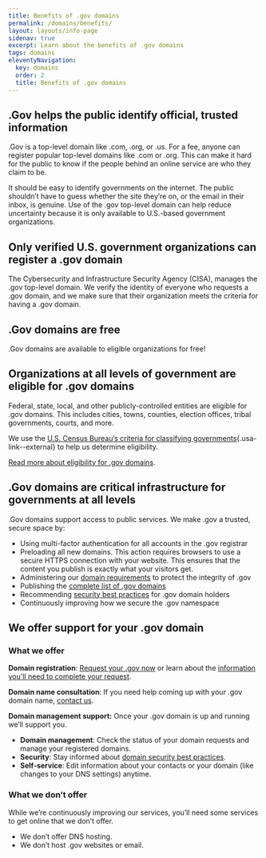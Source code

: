 ```yaml
---
title: Benefits of .gov domains
permalink: /domains/benefits/
layout: layouts/info-page
sidenav: true
excerpt: Learn about the benefits of .gov domains
tags: domains
eleventyNavigation:
  key: domains
  order: 2
  title: Benefits of .gov domains 
---
```


## .Gov helps the public identify official, trusted information

.Gov is a top-level domain like .com, .org, or .us. For a fee, anyone can register popular top-level domains like .com or .org. This can make it hard for the public to know if the people behind an online service are who they claim to be.

It should be easy to identify governments on the internet. The public shouldn’t have to guess whether the site they’re on, or the email in their inbox, is genuine. Use of the .gov top-level domain can help reduce uncertainty because it is only available to U.S.-based government organizations. 

## Only verified U.S. government organizations can register a .gov domain 

The Cybersecurity and Infrastructure Security Agency (CISA), manages the .gov top-level domain. We verify the identity of everyone who requests a .gov domain, and we make sure that their organization meets the criteria for having a .gov domain.

## .Gov domains are free

.Gov domains are available to eligible organizations for free! 

## Organizations at all levels of government are eligible for .gov domains

Federal, state, local, and other publicly-controlled entities are eligible for .gov domains. This includes cities, towns, counties, election offices, tribal governments, courts, and more.

We use the [U.S. Census Bureau’s criteria for classifying governments](https://www.census.gov/programs-surveys/gus/technical-documentation/methodology/population-of-interest1.html){.usa-link--external} to help us determine eligibility.

[Read more about eligibility for .gov domains](../../domains/eligibility/).

## .Gov domains are critical infrastructure for governments at all levels

.Gov domains support access to public services. We make .gov a trusted, secure space by:
- Using multi-factor authentication for all accounts in the .gov registrar
- Preloading all new domains. This action requires browsers to use a secure HTTPS connection with your website. This ensures that the content you publish is exactly what your visitors get.
- Administering our [domain requirements](../../domains/requirements) to protect the integrity of .gov
- Publishing the [complete list of .gov domains](../../about/data) 
- Recommending [security best practices](../../security) for .gov domain holders
- Continuously improving how we secure the .gov namespace

## We offer support for your .gov domain
### What we offer

**Domain registration**: [Request your .gov now](#) or learn about the [information you'll need to complete your request](../../before).

**Domain name consultation**: If you need help coming up with your .gov domain name, [contact us](../../contact).

**Domain management support:** Once your .gov domain is up and running we’ll support you.

- **Domain management**: Check the status of your domain requests and manage your registered domains.
- **Security**: Stay informed about [domain security best practices](../../security).
- **Self-service**: Edit information about your contacts or your domain (like changes to your DNS settings) anytime. 

### What we don’t offer

While we’re continuously improving our services, you’ll need some services to get online that we don’t offer. 
- We don’t offer DNS hosting. 
- We don’t host .gov websites or email.
